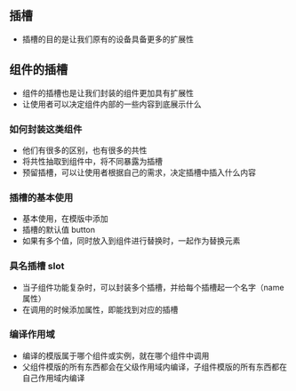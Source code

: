 ## 插槽

- 插槽的目的是让我们原有的设备具备更多的扩展性

## 组件的插槽

- 组件的插槽也是让我们封装的组件更加具有扩展性
- 让使用者可以决定组件内部的一些内容到底展示什么

### 如何封装这类组件

- 他们有很多的区别，也有很多的共性
- 将共性抽取到组件中，将不同暴露为插槽
- 预留插槽，可以让使用者根据自己的需求，决定插槽中插入什么内容

### 插槽的基本使用

- 基本使用，在模版中添加<slot></slot>
- 插槽的默认值 <slot>button</slot>
- 如果有多个值，同时放入到组件进行替换时，一起作为替换元素

### 具名插槽 slot

- 当子组件功能复杂时，可以封装多个插槽，并给每个插槽起一个名字（name 属性）
- 在调用的时候添加属性，即能找到对应的插槽

### 编译作用域

- 编译的模版属于哪个组件或实例，就在哪个组件中调用
- 父组件模版的所有东西都会在父级作用域内编译，子组件模版的所有东西都在自己作用域内编译
